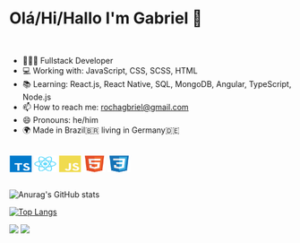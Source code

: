 <h1>Olá/Hi/Hallo I'm Gabriel 👋</h1>

<br/>

- 🧑🏽‍💻 Fullstack Developer 
- 💻 Working with: JavaScript, CSS, SCSS, HTML
- 📚 Learning: React.js, React Native, SQL, MongoDB, Angular, TypeScript, Node.js
- 📫 How to reach me: rochagbriel@gmail.com
- 😄 Pronouns: he/him
- 🌍 Made in Brazil🇧🇷 living in Germany🇩🇪

<div style="display: inline_block"><br>
  <img align="center" alt="Gab-TypeScript" height="30" width="40" src="https://raw.githubusercontent.com/devicons/devicon/master/icons/typescript/typescript-plain.svg">
  <img align="center" alt="Gab-React" height="30" width="40" src="https://raw.githubusercontent.com/devicons/devicon/master/icons/react/react-original.svg">
  <img align="center" alt="Gab-Js" height="30" width="40" src="https://raw.githubusercontent.com/devicons/devicon/master/icons/javascript/javascript-plain.svg">
  <img align="center" alt="Gab-HTML" height="30" width="40" src="https://raw.githubusercontent.com/devicons/devicon/master/icons/html5/html5-original.svg">
  <img align="center" alt="Gab-CSS" height="30" width="40" src="https://raw.githubusercontent.com/devicons/devicon/master/icons/css3/css3-original.svg">
</div>

<br/>

![Anurag's GitHub stats](https://github-readme-stats.vercel.app/api?username=rochagbriel&theme=transparent&show_icons=true&card_width=450)

[![Top Langs](https://github-readme-stats.vercel.app/api/top-langs/?username=rochagbriel&theme=transparent&card_width=450)](https://github.com/rochagbriel/github-readme-stats)

<div>
<a href = "mailto:rochagbriel@gmail.com"><img src="https://img.shields.io/badge/-Gmail-%23333?style=for-the-badge&logo=gmail&logoColor=white" target="_blank"></a>
<a href="https://www.linkedin.com/in/gabrielrochagois" target="_blank"><img src="https://img.shields.io/badge/-LinkedIn-%230077B5?style=for-the-badge&logo=linkedin&logoColor=white" target="_blank"></a>
</div> 
